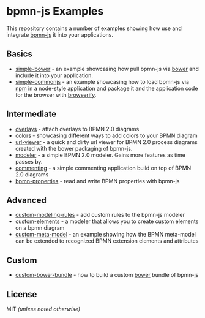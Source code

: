 # bpmn-js Examples

This repository contains a number of examples showing how use and integrate [bpmn-js](https://github.com/bpmn-io/bpmn-js) it into your applications.


## Basics

* [simple-bower](https://github.com/bpmn-io/bpmn-js-examples/tree/master/simple-bower) - an example showcasing how pull bpmn-js via [bower](http://bower.io) and include it into your application.
* [simple-commonjs](https://github.com/bpmn-io/bpmn-js-examples/tree/master/simple-commonjs) - an example showcasing how to load bpmn-js via [npm](http://npmjs.org) in a node-style application and package it and the application code for the browser with [browserify](http://browserify.org).


## Intermediate

* [overlays](https://github.com/bpmn-io/bpmn-js-examples/tree/master/overlays) - attach overlays to BPMN 2.0 diagrams
* [colors](https://github.com/bpmn-io/bpmn-js-examples/tree/master/colors) - showcasing different ways to add colors to your BPMN diagram
* [url-viewer](https://github.com/bpmn-io/bpmn-js-examples/tree/master/url-viewer) - a quick and dirty url viewer for BPMN 2.0 process diagrams created with the bower packaging of bpmn-js.
* [modeler](https://github.com/bpmn-io/bpmn-js-examples/tree/master/modeler) - a simple BPMN 2.0 modeler. Gains more features as time passes by.
* [commenting](https://github.com/bpmn-io/bpmn-js-examples/tree/master/commenting) - a simple commenting application build on top of BPMN 2.0 diagrams
* [bpmn-properties](https://github.com/bpmn-io/bpmn-js-examples/tree/master/bpmn-properties) - read and write BPMN properties with bpmn-js


## Advanced

* [custom-modeling-rules](https://github.com/bpmn-io/bpmn-js-examples/tree/master/custom-modeling-rules) - add custom rules to the bpmn-js modeler
* [custom-elements](https://github.com/bpmn-io/bpmn-js-examples/tree/master/custom-elements) - a modeler that allows you to create custom elements on a bpmn diagram
* [custom-meta-model](https://github.com/bpmn-io/bpmn-js-examples/tree/master/custom-meta-model) - an example showing how the BPMN meta-model can be extended to recognized BPMN extension elements and attributes


## Custom

* [custom-bower-bundle](https://github.com/bpmn-io/bpmn-js-examples/tree/master/custom-bower-bundle) - how to build a custom [bower](https://bower.io) bundle of bpmn-js


## License

MIT _(unless noted otherwise)_